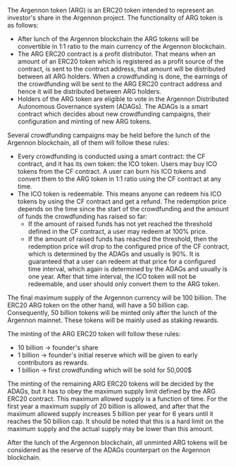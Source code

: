 The Argennon token (ARG) is an ERC20 token intended to represent an investor's share in the Argennon project. The
functionality of ARG token is as follows:

- After lunch of the Argennon blockchain the ARG tokens will be convertible in 1:1 ratio to the main currency of the
  Argennon blockchain.
- The ARG ERC20 contract is a profit distributor. That means when an amount of an ERC20 token which is registered as a
  profit source of the contract, is sent to the contract address, that amount will be distributed between all ARG
  holders. When a crowdfunding is done, the earnings of the crowdfunding will be sent to the ARG ERC20 contract address
  and hence it will be distributed between ARG holders.
- Holders of the ARG token are eligible to vote in the Argennon Distributed Autonomous Governance system (ADAGs). The
  ADAGs is a smart contract which decides about new crowdfunding campaigns, their configuration and minting of new ARG
  tokens.

Several crowdfunding campaigns may be held before the lunch of the Argennon blockchain, all of them will follow these
rules:

- Every crowdfunding is conducted using a smart contract: the CF contract, and it has its own token: the ICO token.
  Users may buy ICO tokens from the CF contract. A user can burn his ICO tokens and convert them to the ARG token in 1:1
  ratio using the CF contract at any time.
- The ICO token is redeemable. This means anyone can redeem his ICO tokens by using the CF contract and get a refund.
  The redemption price depends on the time since the start of the crowdfunding and the amount of funds the crowdfunding
  has raised so far:
    - If the amount of raised funds has not yet reached the threshold defined in the CF contract, a user may redeem at
      100% price.
    - If the amount of raised funds has reached the threshold, then the redemption price will drop to the configured
      price of the CF contract, which is determined by the ADAGs and usually is 90%. It is guaranteed that a user can
      redeem at that price for a configured time interval, which again is determined by the ADAGs and usually is one
      year. After that time interval, the ICO token will not be redeemable, and user should only convert them to the ARG
      token.

The final maximum supply of the Argennon currency will be 100 billion. The ERC20 ARG token on the other hand, will have
a 50 billion cap. Consequently, 50 billion tokens will be minted only after the lunch of the Argennon mainnet. These
tokens will be mainly used as staking rewards.

The minting of the ARG ERC20 token will follow these rules:

- 10 billion -> founder's share
- 1 billion -> founder's initial reserve which will be given to early contributors as rewards.
- 1 billion -> first crowdfunding which will be sold for 50,000$

The minting of the remaining ARG ERC20 tokens will be decided by the ADAGs, but it has to obey the maximum supply limit
defined by the ARG ERC20 contract. This maximum allowed supply is a function of time. For the first year a maximum
supply of 20 billion is allowed, and after that the maximum allowed supply increases 5 billion per year for 6 years
until it reaches the 50 billion cap. It should be noted that this is a hard limit on the maximum supply and the actual
supply may be lower than this amount.

After the lunch of the Argennon blockchain, all unminted ARG tokens will be considered as the reserve of the ADAGs
counterpart on the Argennon blockchain.